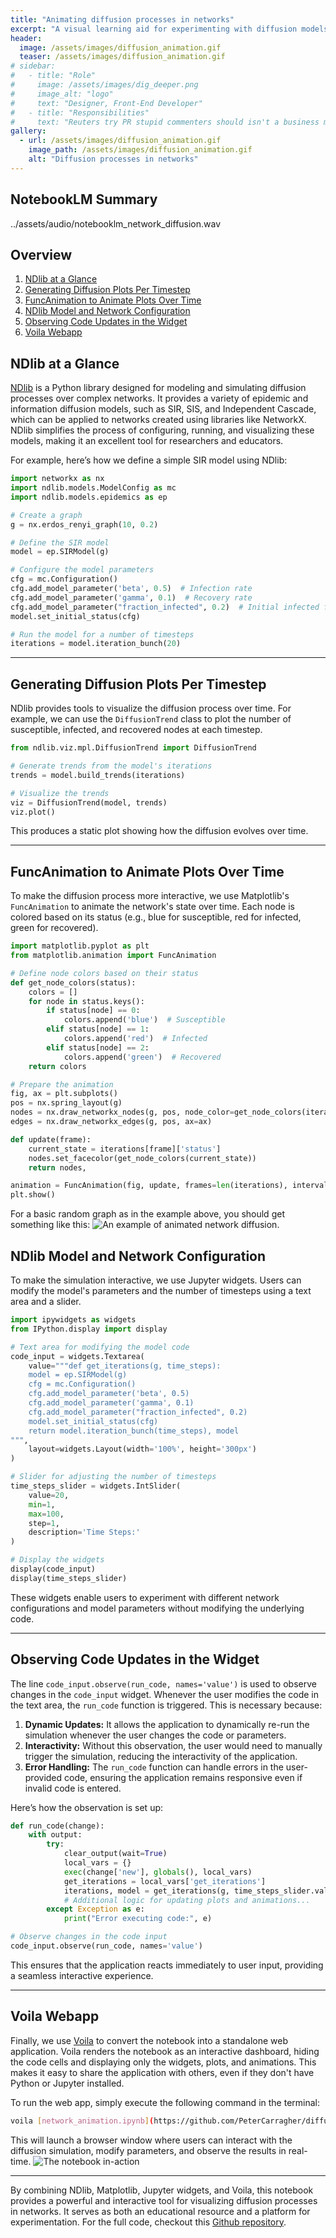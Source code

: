 ```yaml
---
title: "Animating diffusion processes in networks"
excerpt: "A visual learning aid for experimenting with diffusion models and network configurations."
header:
  image: /assets/images/diffusion_animation.gif
  teaser: /assets/images/diffusion_animation.gif
# sidebar:
#   - title: "Role"
#     image: /assets/images/dig_deeper.png
#     image_alt: "logo"
#     text: "Designer, Front-End Developer"
#   - title: "Responsibilities"
#     text: "Reuters try PR stupid commenters should isn't a business model"
gallery:
  - url: /assets/images/diffusion_animation.gif
    image_path: /assets/images/diffusion_animation.gif
    alt: "Diffusion processes in networks"
---
```


## NotebookLM Summary

../assets/audio/notebooklm_network_diffusion.wav

## Overview
1. [NDlib at a Glance](#ndlib-at-a-glance)
2. [Generating Diffusion Plots Per Timestep](#generating-diffusion-plots-per-timestep)
3. [FuncAnimation to Animate Plots Over Time](#funcanimation-to-animate-plots-over-time)
4. [NDlib Model and Network Configuration](#ndlib-model-and-network-configuration)
5. [Observing Code Updates in the Widget](#observing-code-updates-in-the-widget)
6. [Voila Webapp](#voila-webapp)

## NDlib at a Glance

[NDlib](https://ndlib.readthedocs.io/) is a Python library designed for modeling and simulating diffusion processes over complex networks. It provides a variety of epidemic and information diffusion models, such as SIR, SIS, and Independent Cascade, which can be applied to networks created using libraries like NetworkX. NDlib simplifies the process of configuring, running, and visualizing these models, making it an excellent tool for researchers and educators.

For example, here’s how we define a simple SIR model using NDlib:

```python
import networkx as nx
import ndlib.models.ModelConfig as mc
import ndlib.models.epidemics as ep

# Create a graph
g = nx.erdos_renyi_graph(10, 0.2)

# Define the SIR model
model = ep.SIRModel(g)

# Configure the model parameters
cfg = mc.Configuration()
cfg.add_model_parameter('beta', 0.5)  # Infection rate
cfg.add_model_parameter('gamma', 0.1)  # Recovery rate
cfg.add_model_parameter("fraction_infected", 0.2)  # Initial infected fraction
model.set_initial_status(cfg)

# Run the model for a number of timesteps
iterations = model.iteration_bunch(20)
```
---

## Generating Diffusion Plots Per Timestep

NDlib provides tools to visualize the diffusion process over time. For example, we can use the `DiffusionTrend` class to plot the number of susceptible, infected, and recovered nodes at each timestep.
```python
from ndlib.viz.mpl.DiffusionTrend import DiffusionTrend

# Generate trends from the model's iterations
trends = model.build_trends(iterations)

# Visualize the trends
viz = DiffusionTrend(model, trends)
viz.plot()
```
This produces a static plot showing how the diffusion evolves over time.

---

## FuncAnimation to Animate Plots Over Time

To make the diffusion process more interactive, we use Matplotlib's `FuncAnimation` to animate the network's state over time. Each node is colored based on its status (e.g., blue for susceptible, red for infected, green for recovered).

```python
import matplotlib.pyplot as plt
from matplotlib.animation import FuncAnimation

# Define node colors based on their status
def get_node_colors(status):
    colors = []
    for node in status.keys():
        if status[node] == 0:
            colors.append('blue')  # Susceptible
        elif status[node] == 1:
            colors.append('red')  # Infected
        elif status[node] == 2:
            colors.append('green')  # Recovered
    return colors

# Prepare the animation
fig, ax = plt.subplots()
pos = nx.spring_layout(g)
nodes = nx.draw_networkx_nodes(g, pos, node_color=get_node_colors(iterations[0]['status']), ax=ax)
edges = nx.draw_networkx_edges(g, pos, ax=ax)

def update(frame):
    current_state = iterations[frame]['status']
    nodes.set_facecolor(get_node_colors(current_state))
    return nodes,

animation = FuncAnimation(fig, update, frames=len(iterations), interval=500, blit=True)
plt.show()
```

For a basic random graph as in the example above, you should get something like this:
![](/assets/images/diffusion_animation.gif "An example of animated network diffusion.")


## NDlib Model and Network Configuration
To make the simulation interactive, we use Jupyter widgets. Users can modify the model's parameters and the number of timesteps using a text area and a slider.

```python
import ipywidgets as widgets
from IPython.display import display

# Text area for modifying the model code
code_input = widgets.Textarea(
    value="""def get_iterations(g, time_steps):
    model = ep.SIRModel(g)
    cfg = mc.Configuration()
    cfg.add_model_parameter('beta', 0.5)
    cfg.add_model_parameter('gamma', 0.1)
    cfg.add_model_parameter("fraction_infected", 0.2)
    model.set_initial_status(cfg)
    return model.iteration_bunch(time_steps), model
""",
    layout=widgets.Layout(width='100%', height='300px')
)

# Slider for adjusting the number of timesteps
time_steps_slider = widgets.IntSlider(
    value=20,
    min=1,
    max=100,
    step=1,
    description='Time Steps:'
)

# Display the widgets
display(code_input)
display(time_steps_slider)
```

These widgets enable users to experiment with different network configurations and model parameters without modifying the underlying code.

---

## Observing Code Updates in the Widget

The line `code_input.observe(run_code, names='value')` is used to observe changes in the `code_input` widget. Whenever the user modifies the code in the text area, the `run_code` function is triggered. This is necessary because:

1. **Dynamic Updates:** It allows the application to dynamically re-run the simulation whenever the user changes the code or parameters.
2. **Interactivity:** Without this observation, the user would need to manually trigger the simulation, reducing the interactivity of the application.
3. **Error Handling:** The `run_code` function can handle errors in the user-provided code, ensuring the application remains responsive even if invalid code is entered.

Here’s how the observation is set up:
```python
def run_code(change):
    with output:
        try:
            clear_output(wait=True)
            local_vars = {}
            exec(change['new'], globals(), local_vars)
            get_iterations = local_vars['get_iterations']
            iterations, model = get_iterations(g, time_steps_slider.value)
            # Additional logic for updating plots and animations...
        except Exception as e:
            print("Error executing code:", e)

# Observe changes in the code input
code_input.observe(run_code, names='value')
```

This ensures that the application reacts immediately to user input, providing a seamless interactive experience.

---

## Voila Webapp

Finally, we use [Voila](https://voila.readthedocs.io/) to convert the notebook into a standalone web application. Voila renders the notebook as an interactive dashboard, hiding the code cells and displaying only the widgets, plots, and animations. This makes it easy to share the application with others, even if they don't have Python or Jupyter installed.

To run the web app, simply execute the following command in the terminal:

```bash
voila [network_animation.ipynb](https://github.com/PeterCarragher/diffusion_animator/blob/master/network_animation.ipynb)
```
This will launch a browser window where users can interact with the diffusion simulation, modify parameters, and observe the results in real-time.
![The notebook in-action](/assets/images/voila_demo.png "The final voila webapp.")


---

By combining NDlib, Matplotlib, Jupyter widgets, and Voila, this notebook provides a powerful and interactive tool for visualizing diffusion processes in networks. It serves as both an educational resource and a platform for experimentation. For the full code, checkout this [Github repository](https://github.com/PeterCarragher/diffusion_animator/).
